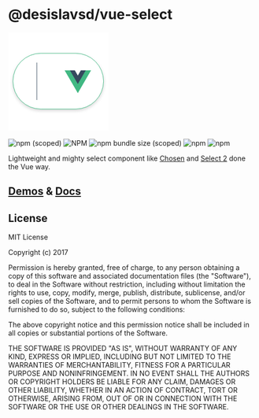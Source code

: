 # @desislavsd/vue-select
![Logo](public/vue-select.png)

![npm (scoped)](https://img.shields.io/npm/v/@desislavsd/vue-select.svg) ![NPM](https://img.shields.io/npm/l/@desislavsd/vue-select.svg) ![npm bundle size (scoped)](https://img.shields.io/bundlephobia/minzip/@desislavsd/vue-select.svg) ![npm](https://img.shields.io/npm/dw/@desislavsd/vue-select.svg) ![npm](https://img.shields.io/npm/dt/@desislavsd/vue-select.svg)

Lightweight and mighty select component like [Chosen](https://harvesthq.github.io/chosen/) and [Select 2](https://select2.org/) done the Vue way.

## [Demos](https://jsfiddle.net/desislavsd/es2n6py0/) & [Docs](https://desislavsd.gitbook.io/vue-select/)


## License

MIT License

Copyright (c) 2017

Permission is hereby granted, free of charge, to any person obtaining a copy of this software and associated documentation files (the "Software"), to deal in the Software without restriction, including without limitation the rights to use, copy, modify, merge, publish, distribute, sublicense, and/or sell copies of the Software, and to permit persons to whom the Software is furnished to do so, subject to the following conditions:

The above copyright notice and this permission notice shall be included in all copies or substantial portions of the Software.

THE SOFTWARE IS PROVIDED "AS IS", WITHOUT WARRANTY OF ANY KIND, EXPRESS OR IMPLIED, INCLUDING BUT NOT LIMITED TO THE WARRANTIES OF MERCHANTABILITY, FITNESS FOR A PARTICULAR PURPOSE AND NONINFRINGEMENT. IN NO EVENT SHALL THE AUTHORS OR COPYRIGHT HOLDERS BE LIABLE FOR ANY CLAIM, DAMAGES OR OTHER LIABILITY, WHETHER IN AN ACTION OF CONTRACT, TORT OR OTHERWISE, ARISING FROM, OUT OF OR IN CONNECTION WITH THE SOFTWARE OR THE USE OR OTHER DEALINGS IN THE SOFTWARE.